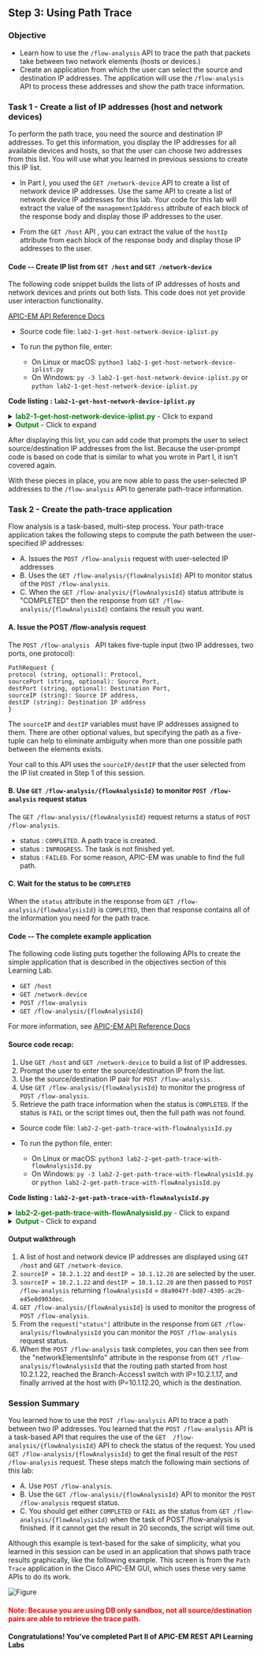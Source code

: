 ## Step 3: Using Path Trace

### Objective
*  Learn how to use the `/flow-analysis` API to trace the path that packets take between two network elements (hosts or devices.)
*  Create an application from which the user can select the source and destination IP addresses.  The application will use the `/flow-analysis` API to process these addresses and show the path trace information.

### Task 1 - Create a list of IP addresses (host and network devices)
To perform the path trace, you need the source and destination IP addresses. To get this information, you display the IP addresses for all available devices and hosts, so that the user can choose two addresses from this list. You will use what you learned in previous sessions to create this IP list.

* In Part I, you used the `GET /network-device` API to create a list of network device IP addresses. Use the same API to create a list of network device IP addresses for this lab. Your code for this lab will extract the value of the `managementIpAddress` attribute of each block of the response body and display those IP addresses to the user.

* From the `GET /host` API , you can extract the value of the `hostIp` attribute from each block of the response body and display those IP addresses to the user.

#### Code -- Create IP list from `GET /host` and `GET /network-device`


The following code snippet builds the lists of IP addresses of hosts and network devices and prints out both lists. This code does not yet provide user interaction functionality.

[APIC-EM API Reference Docs](https://developer.cisco.com/site/apic-em-rest-api/)

*  Source code file: `lab2-1-get-host-network-device-iplist.py`
*  To run the python file, enter:

	 *  On Linux or macOS:  `python3 lab2-1-get-host-network-device-iplist.py`
	 *  On Windows:  `py -3 lab2-1-get-host-network-device-iplist.py` or `python lab2-1-get-host-network-device-iplist.py`

**Code listing : `lab2-1-get-host-network-device-iplist.py`**

<details>
<summary><font color='green'><b>lab2-1-get-host-network-device-iplist.py</b></font> - Click to expand</summary>

<pre><code>
"""
Script name: `lab2-1-get-host-network-device-iplist.py`
This script returns all hosts and network devices in a tabular list.

`apicem.py` has functions to request and obtain a token.
`apicem_config.py` is the place where you change the apic-em IP, username, password, and other attributes.
"""

from apicem import * # The apicem_config.py file is the place where you change the apic-em IP, username, password, and other attributes

def get_host_and_device():
    """
    This function returns a list of all hosts and network devices with a number tag.

    Return:
    -------
    list: A list of all hosts and network devices with a number tag
    """
    ip_list=[]
    idx=0
    # Get host
    try:
        resp= get(api="host")
        print ("Status of GET /host: ",resp.status_code)  # This is the http request status
        response_json = resp.json() # Get the json-encoded content from the response
        if response_json["response"] !=[]:
            i=0
            for item in response_json["response"]:
                i+=1
                ip_list.append([i,"host",item["hostIp"]])
            idx=i # idx(sequential number) is used to tag host and network device
    except:
        print ("Something went wrong. Cannot get the host IP list")
    # So far, "ip_list" contains all hosts

    # Now get the network device and append it to the list    
    try:
        resp= get(api="network-device")
        print ("Status: of GET /network-device ",resp.status_code)  # This is the http request status
        response_json = resp.json() # Get the json-encoded content from response
        if response_json["response"] !=[]:
            for item in response_json["response"]:
                idx+=1
                ip_list.append([idx,"network device",item["managementIpAddress"]])   
    except:
        print ("Something went wrong! Cannot get the network device IP list !")
    # Now "ip_list" should contain hosts and network devices

    if ip_list !=[]:
        return ip\_list
    else:
        print ("There is no host or network device!")
        sys.exit()

######################################################################################################

if \_\_name\_\_ == "\_\_main\_\_": # Only run as a script
    # Use the tabulate module here to print a nice table format. You can use the `pip` tool to install it on your local computer
    # The tabulate module is imported in apicem.py
    # For simplicity, copy the source code into your working directory, without installing it
    print (tabulate(get_host_and_device(),headers=['number','type','ip'],tablefmt="rst"))

</code></pre>
</details>

<details>
<summary><font color='green'><b>Output</b></font> - Click to expand</summary>

<pre><code>
Executing GET 'https://sandboxapicem.cisco.com/api/v1/host'

GET 'host' Status:  200

Status of GET /host:  200

Executing GET 'https://sandboxapicem.cisco.com/api/v1/network-device'

GET 'network-device' Status:  200

Status: of GET /network-device  200
========  ==============  =============
  number  type            ip
========  ==============  =============
       1  host            10.1.15.117
       2  host            10.2.1.22
       3  host            10.1.12.20
       4  network device  165.10.1.39
       5  network device  10.1.14.3
       6  network device  10.2.1.17
       7  network device  10.2.2.1
       8  network device  10.2.2.2
       9  network device  218.1.100.100
      10  network device  10.1.12.1
      11  network device  10.1.7.1
      12  network device  10.1.10.1
      13  network device  10.255.1.5
      14  network device  10.1.11.1
      15  network device  10.1.2.1
      16  network device  10.1.4.2
      17  network device  10.1.14.2
========  ==============  =============
</code></pre>
</details>

After displaying this list, you can add code that prompts the user to select source/destination IP addresses from the list. Because the user-prompt code is based on code that is similar to what you wrote in Part I, it isn't covered again.

With these pieces in place, you are now able to pass the user-selected IP addresses to the `/flow-analysis` API to generate path-trace information.

### Task 2 - Create the path-trace application

Flow analysis is a task-based, multi-step process. Your path-trace application takes the following steps to compute the path between the user-specified IP addresses:

* A. Issues the `POST /flow-analysis` request with user-selected IP addresses
* B. Uses the `GET /flow-analysis/{flowAnalysisId}` API to monitor status of the `POST /flow-analysis`.
* C. When the `GET /flow-analysis/{flowAnalysisId}` status attribute is "COMPLETED" then the response from `GET /flow-analysis/{flowAnalysisId}` contains the result you want.


#### A. Issue the POST /flow-analysis request

The `POST /flow-analysis ` API takes five-tuple input (two IP addresses, two ports, one protocol):

```
PathRequest {
protocol (string, optional): Protocol,
sourcePort (string, optional): Source Port,
destPort (string, optional): Destination Port,
sourceIP (string): Source IP address,
destIP (string): Destination IP address
}
```
The `sourceIP` and `destIP` variables must have IP addresses assigned to them.  There are other optional values, but specifying the path as a five-tuple can help to eliminate ambiguity when more than one possible path between the elements exists.

Your call to this API uses the `sourceIP/destIP` that the user selected from the IP list created in Step 1 of this session.

#### B. Use `GET /flow-analysis/{flowAnalysisId}` to monitor `POST /flow-analysis` request status

The `GET /flow-analysis/{flowAnalysisId}` request returns a status of `POST /flow-analysis`.

* status : `COMPLETED`. A path trace is created.
* status : `INPROGRESS`. The task is not finished yet.
* status : `FAILED`. For some reason, APIC-EM was unable to find the full path.


#### C. Wait for the status to be `COMPLETED`

When the `status` attribute in the response from `GET /flow-analysis/{flowAnalysisId}` is `COMPLETED`, then that response contains all of the information you need for the path trace.


#### Code -- The complete example application

The following code listing puts together the following APIs to create the simple application that is described in the objectives section of this Learning Lab.

* `GET /host`
* `GET /network-device`
* `POST /flow-analysis`
* `GET /flow-analysis/{flowAnalysisId}`

For more information, see [APIC-EM API Reference Docs](https://developer.cisco.com/site/apic-em-rest-api/)

#### Source code recap:
1. Use `GET /host` and `GET /network-device` to build a list of IP addresses.
2. Prompt the user to enter the source/destination IP from the list.
3. Use the source/destination IP pair for `POST /flow-analysis`.
4. Use `GET /flow-analysis/{flowAnalysisId}` to monitor the progress of `POST /flow-analysis`.
5. Retrieve the path trace information when the status is `COMPLETED`. If the status is `FAIL` or the script times out, then the full path was not found.

* Source code file: `lab2-2-get-path-trace-with-flowAnalysisId.py`
* To run the python file, enter:

	*  On Linux or macOS: `python3 lab2-2-get-path-trace-with-flowAnalysisId.py`
	*  On Windows: `py -3 lab2-2-get-path-trace-with-flowAnalysisId.py` or `python lab2-2-get-path-trace-with-flowAnalysisId.py`

**Code listing : `lab2-2-get-path-trace-with-flowAnalysisId.py`**

<details>
<summary><font color='green'><b>lab2-2-get-path-trace-with-flowAnalysisId.py</b></font> - Click to expand</summary>

<pre><code>
"""
Script name: `lab2-2-get-path-trace-with-flowAnalysisId.py`
This script prints out APIC-EM path trace information between the source and destination host (network device).
"""
from apicem import \* # APIC-EM IP is assigned in apicem_config.py
import threading,time # This is needed for the delay - sleep() function

def check_status(arg,arg1):
    """
    Non-blocking wait function to check POST /flow-analysis status:
    INPROGRESS, COMPLETED, FAILED

    Parameters
    ----------
    arg (str) : status of POST /flow-analysis
    arg1 (str): flowAnalysisId from POST /flow-analysis
    Return:
    -------
    None
    """
    status = arg
    flowAnalysisId = arg1
    count = 0
    while status != "COMPLETED":
        if status == "FAILED":
            print("Unable to find the full path. No traceroute or netflow information was found. The path calculation failed.")
            print("\n------ End of path trace ! ------")
            sys.exit()
        print ("\nTask is not finished yet, sleep 1 second then try again")
        time.sleep(1)
        count += 1
        if count > 30: # timeout after ~ 30 seconds
            print ("\nScript timed out. No routing path was found. Please try using a different source and destination !")
            print("\n------ End of path trace ! ------")
            sys.exit()
        try:
            r = get(api="flow-analysis/"+flowAnalysisId)
            response_json = r.json()
            print ("Response from GET /flow-analysis/"+flowAnalysisId,json.dumps(response_json,indent=4))
            status = response_json["response"]["request"]["status"]
            print ("\n**** Check status here: ",status," ****\n")
        except:
            # Something is wrong
            print ("\nSomething went wrong while running get /flow-analysis/{flowAnalysisId}")
    print("\n------ End of path trace ! ------")

def get_host_and_device():
    """
    This function returns a list of all hosts and network devices with a number tag.

    Return:
    ------
    list: A list of all hosts and network devices with a number tag
    """
    ip_list=[]
    idx=0
    # Create a list of host and network device
    # Get host
    try:
        resp= get(api="host")
        response_json = resp.json() # Get the json-encoded content from the response
        i=0
        if response_json["response"] !=[]:
            for item in response_json["response"]:
                i+=1
                ip_list.append([i,"host",item["hostIp"]])
            idx=i # This idx(sequential number) is used to tag host and network device
                  # So far this number = the number of hosts
    except:
        print ("Something went wrong. Cannot get the host IP list")

    # Now get the network device and append it to the list    
    try:
        resp= get(api="network-device")
        print ("Status: of GET /network-device ",resp.status_code)  # This is the http request status
        response_json = resp.json() # Get the json-encoded content from response
        if response_json["response"] !=[]:
            for item in response_json["response"]:
                idx+=1
                ip_list.append([idx,"network device",item["managementIpAddress"]])   
    except:
        print ("Something went wrong! Cannot get the network device IP list!")
    # Now "ip_list" should have hosts and network devices
    return ip_list

def select_ip(prompt,ip_list,idx):
    """
    This function returns an element that the user-selected from a tabular list

    Parameters
    ----------
    prompt: str
        A message used to prompt the user
    ip_list: list
        A list with idx that enables a user to make a selection
    idx: int
        The position of the element to retrieve from the list

    Return:
    -------
    str: The user selected IP address
    """

    ip =""
    while True:
        user_input = input(prompt)
        user_input= user_input.lstrip() # Ignore leading space
        if user_input.lower() == 'exit':
            sys.exit()
        if user_input.isdigit():
            if int(user_input) in range(1,len(ip_list)+1):
                ip = ip_list[int(user\_input)-1][idx] # The idx is the position of IP
                return ip
            else:
                print ("Oops! The number you selected is out of range. Please try again or enter 'exit'")
        else:
            print ("Oops! The input you entered is not a number. Please try again or enter 'exit'")
    # End of while loop

##########################################################################

if \_\_name\_\_ == "\_\_main\_\_": # Only run as a script
    ip_idx = 2
    nd_list = get_host_and_device()
    if len(nd_list) < 2:
        print ("You need at least two hosts or network devices to perform a path trace!")
        sys.exit()

    print (tabulate(nd_list,headers=['number','type','ip'],tablefmt="rst"))
    print ("*** Note: Not all source/destination ip address pairs will return a path. No route! *** \n")
    s_ip = select_ip('=> Select a number for the source IP from the list shown: ',nd_list,ip_idx) # ip_idx (=2) is the position of IP in the list
    d_ip = select_ip('=> Select a number for the destination IP from the list shown: ',nd_list,ip_idx) # ip_idx (=2) is the position of IP in the list
    # Now that you have the source and destination IP addresses you can use them to POST /flow-analysis
    path_data = {"sourceIP": s_ip, "destIP": d_ip} # JSON input for POST /flow-analysis
    r = post(api="flow-analysis",data=path_data) # Run POST /flow-analysis
    response_json = r.json()
    print ("Response from POST /flow-analysis:\n",json.dumps(response_json,indent=4))
    try:
       flowAnalysisId = response_json["response"]["flowAnalysisId"]
    except:
        print ("\n For some reason, you cannot get the flowAnalysisId")
        sys.exit()

    ###########################################################
    # Check status of POST /flow-analysis - non-blocking wait #
    ###########################################################
    thread = threading.Thread(target=check_status, args=('',flowAnalysisId,)) # Passing <status = ''>
    thread.start()

</code></pre>
</details>

<details>
<summary><font color='green'><b>Output</b></font> - Click to expand</summary>

<pre><code>
Executing GET 'https://sandboxapicem.cisco.com/api/v1/host'

GET 'host' Status:  200


Executing GET 'https://sandboxapicem.cisco.com/api/v1/network-device'

GET 'network-device' Status:  200

Status: of GET /network-device  200
========  ==============  =============
  number  type            ip
========  ==============  =============
       1  host            10.1.15.117
       2  host            10.2.1.22
       3  host            10.1.12.20
       4  network device  165.10.1.39
       5  network device  10.1.14.3
       6  network device  10.2.1.17
       7  network device  10.2.2.1
       8  network device  10.2.2.2
       9  network device  218.1.100.100
      10  network device  10.1.12.1
      11  network device  10.1.7.1
      12  network device  10.1.10.1
      13  network device  10.255.1.5
      14  network device  10.1.11.1
      15  network device  10.1.2.1
      16  network device  10.1.4.2
      17  network device  10.1.14.2
========  ==============  =============
*** Please note that not all source/destination ip pairs will return a path - no route! ***

=> Select a number for the source IP from the list shown: 2
=> Select a number for the destination IP from the list shown: 3

Executing POST 'https://sandboxapicem.cisco.com/api/v1/flow-analysis'

POST 'flow-analysis' Status:  202

Response from POST /flow-analysis:
 {
    "response": {
        "taskId": "f63a0272-fcec-46a5-810e-890582267faf",
        "url": "/api/v1/flow-analysis/74e5d00f-2bb1-4599-ae1c-187c7ad7526a",
        "flowAnalysisId": "74e5d00f-2bb1-4599-ae1c-187c7ad7526a"
    },
    "version": "1.0"
}

Task is not finished yet. Sleep 1 second then try again
>>>

Executing GET 'https://sandboxapicem.cisco.com/api/v1/flow-analysis/74e5d00f-2bb1-4599-ae1c-187c7ad7526a'

GET 'flow-analysis/74e5d00f-2bb1-4599-ae1c-187c7ad7526a' Status:  200


**** Check status here:  INPROGRESS  ****


Task is not finished yet. Sleep 1 second then try again

Executing GET 'https://sandboxapicem.cisco.com/api/v1/flow-analysis/74e5d00f-2bb1-4599-ae1c-187c7ad7526a'

GET 'flow-analysis/74e5d00f-2bb1-4599-ae1c-187c7ad7526a' Status:  200


**** Check status here:  INPROGRESS  ****


Task is not finished yet. Sleep 1 second then try again

Executing GET 'https://sandboxapicem.cisco.com/api/v1/flow-analysis/74e5d00f-2bb1-4599-ae1c-187c7ad7526a'

GET 'flow-analysis/74e5d00f-2bb1-4599-ae1c-187c7ad7526a' Status:  200


**** Check status here:  COMPLETED  ****

Response from GET /flow-analysis/74e5d00f-2bb1-4599-ae1c-187c7ad7526a {
    "response": {
        "request": {
            "sourceIP": "10.2.1.22",
            "destIP": "10.1.12.20",
            "id": "74e5d00f-2bb1-4599-ae1c-187c7ad7526a",
            "status": "COMPLETED",
            "periodicRefresh": false,
            "createTime": 1485902324568,
            "lastUpdateTime": 1485902331975
        },
        "lastUpdate": "Tue Jan 31 22:38:54 UTC 2017",
        "networkElementsInfo": [
            {
                "id": "f624d4f3-0ab9-4ae3-b09d-62051edbd8f3",
                "type": "wired",
                "ip": "10.2.1.22",
                "linkInformationSource": "Switched"
            },
            {
                "linkInformationSource": "Switched",
                "ingressInterface": {
                    "physicalInterface": {
                        "id": "7075521d-4d7b-4218-92f9-79b60e054635",
                        "name": "GigabitEthernet1/0/47"
                    }
                },
                "type": "Switches and Hubs",
                "name": "Branch-Access1",
                "ip": "10.2.1.17",
                "egressInterface": {
                    "physicalInterface": {
                        "id": "05186c34-2ed8-4db4-bba3-ac9c2b68ad90",
                        "name": "GigabitEthernet1/0/1"
                    }
                },
                "id": "26450a30-57d8-4b56-b8f1-6fc535d67645",
                "role": "ACCESS"
            },
            {
                "linkInformationSource": "OSPF",
                "ingressInterface": {
                    "physicalInterface": {
                        "id": "1b46c64c-bb92-4998-bee2-283118075156",
                        "name": "GigabitEthernet0/2"
                    }
                },
                "type": "Routers",
                "name": "Branch-Router2",
                "ip": "10.2.2.2",
                "egressInterface": {
                    "physicalInterface": {
                        "id": "0b3b2b54-e7c6-4d03-bca8-27e9c0c0b272",
                        "name": "GigabitEthernet0/0"
                    }
                },
                "id": "6ce631db-9212-4587-867f-b8f3aed1702d",
                "role": "BORDER ROUTER"
            },
            {
                "id": "UNKNOWN",
                "name": "UNKNOWN",
                "ip": "UNKNOWN",
                "role": "UNKNOWN",
                "linkInformationSource": "NetFlow"
            },
            {
                "linkInformationSource": "ECMP",
                "ingressInterface": {
                    "physicalInterface": {
                        "id": "6dc56935-8268-45e4-acaa-de1c15a8832d",
                        "name": "GigabitEthernet0/0/1"
                    }
                },
                "type": "Routers",
                "name": "CAMPUS-Router1",
                "ip": "10.1.2.1",
                "egressInterface": {
                    "physicalInterface": {
                        "id": "43ee5993-b8a0-4ed8-8c1b-376273834582",
                        "name": "GigabitEthernet0/0/0"
                    }
                },
                "id": "9712ab62-6140-43fd-b1ee-1b07d1fb67d7",
                "role": "BORDER ROUTER"
            },
            {
                "linkInformationSource": "OSPF",
                "ingressInterface": {
                    "physicalInterface": {
                        "id": "6df9d717-5c7a-479e-a595-563480aaada0",
                        "name": "GigabitEthernet1/2"
                    }
                },
                "type": "Switches and Hubs",
                "name": "CAMPUS-Core1",
                "ip": "10.1.7.1",
                "egressInterface": {
                    "physicalInterface": {
                        "id": "f8a45bfd-0e1f-4f3e-b56c-150e3a9fc103",
                        "name": "GigabitEthernet1/1"
                    }
                },
                "id": "30d39b18-9ada-4148-ad6c-2ee20975b845",
                "role": "CORE"
            },
            {
                "linkInformationSource": "InterVlan Routing",
                "ingressInterface": {
                    "physicalInterface": {
                        "id": "729002b4-a1cd-4700-a2f9-b68cbdfe2f70",
                        "name": "GigabitEthernet5/7"
                    }
                },
                "type": "Switches and Hubs",
                "name": "CAMPUS-Dist1",
                "ip": "10.255.1.5",
                "egressInterface": {
                    "virtualInterface": [
                        {
                            "id": "4adadf2b-d496-4d70-96e6-ad1bc0855bae",
                            "name": "Vlan200"
                        }
                    ],
                    "physicalInterface": {
                        "id": "b10dcdea-1675-4509-b554-f047f6a37595",
                        "name": "GigabitEthernet5/5"
                    }
                },
                "id": "c8ed3e49-5eeb-4dee-b120-edeb179c8394",
                "role": "DISTRIBUTION"
            },
            {
                "linkInformationSource": "Switched",
                "ingressInterface": {
                    "physicalInterface": {
                        "id": "38c72319-855e-43bc-8458-94f695d435b6",
                        "name": "GigabitEthernet1/0/1"
                    }
                },
                "type": "Switches and Hubs",
                "name": "CAMPUS-Access1",
                "ip": "10.1.12.1",
                "egressInterface": {
                    "virtualInterface": [
                        {
                            "id": "6ca61e1e-89b8-4093-9294-f530a794cde3",
                            "name": "Vlan200"
                        }
                    ],
                    "physicalInterface": {
                        "id": "6e4e5ae6-6045-4060-9038-1a64d5a101cc",
                        "name": "GigabitEthernet1/0/47"
                    }
                },
                "id": "5b5ea8da-8c23-486a-b95e-7429684d25fc",
                "role": "ACCESS"
            },
            {
                "id": "572d4065-abd8-4b97-bfc3-ab5ee13f6c08",
                "type": "wired",
                "ip": "10.1.12.20"
            }
        ],
        "detailedStatus": {
            "aclTraceCalculation": "SUCCESS"
        }
    },
    "version": "1.0"
}

------ End of path trace ! ------

</code></pre>
</details>

#### Output walkthrough

1. A list of host and network device IP addresses are displayed using `GET /host` and `GET /network-device`.
2. `sourceIP = 10.2.1.22` and `destIP = 10.1.12.20` are selected by the user.
3. `sourceIP = 10.2.1.22` and  `destIP = 10.1.12.20` are then passed to `POST /flow-analysis` returning `flowAnalysisId` =  `d8a9047f-bd87-4305-ac2b-e45e0d903dec`.
4. `GET /flow-analysis/{flowAnalysisId}` is used to monitor the progress of `POST /flow-analysis`.
5. From the `request["status"]` attribute in the response from `GET /flow-analysis/flowAnalysisId` you can monitor the `POST /flow-analysis` request status.
6. When the `POST /flow-analysis` task completes, you can then see from the "networkElementsInfo" attribute in the response from `GET /flow-analysis/flowAnalysisId` that the routing path started from host 10.2.1.22, reached the Branch-Access1 switch with IP=10.2.1.17, and finally arrived at the host with IP=10.1.12.20, which is the destination.

### Session Summary

You learned how to use the `POST /flow-analysis` API to trace a path between two IP addresses. You learned that the `POST /flow-analysis` API is a task-based API that requires the use of the `GET  /flow-analysis/{flowAnalysisId}` API to check the status of the request.  You used `GET /flow-analysis/{flowAnalysisId}` to get the final result of the `POST /flow-analysis` request. These steps match the following main sections of this lab:

* A. Use `POST /flow-analysis`.
* B. Use the `GET /flow-analysis/{flowAnalysisId}` API to monitor the `POST /flow-analysis` request status.
* C. You should get either `COMPLETED` or `FAIL` as the status from `GET /flow-analysis/{flowAnalysisId}` when the task of POST /flow-analysis is finished. If it cannot get the result in 20 seconds, the script will time out.

Although this example is text-based for the sake of simplicity, what you learned in this session can be used in an application that shows path trace results graphically, like the following example. This screen is from the `Path Trace` application in the Cisco APIC-EM GUI, which uses these very same APIs to do its work.

![Figure](/posts/files/apic-em-path-trace/apicem_routing_path.jpg)

#### <font color='red'>Note: Because you are using DB only sandbox, not all source/destination pairs are able to retrieve the trace path. </font>

#### Congratulations!  You've completed Part II of APIC-EM REST API Learning Labs
